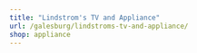 ```yaml
---
title: "Lindstrom's TV and Appliance"
url: /galesburg/lindstroms-tv-and-appliance/
shop: appliance
---
```

